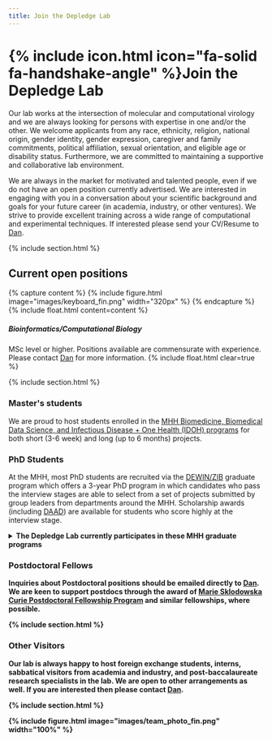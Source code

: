 ```yaml
---
title: Join the Depledge Lab
---
```


# {% include icon.html icon="fa-solid fa-handshake-angle" %}Join the Depledge Lab

Our lab works at the intersection of molecular and computational virology and we are always looking for persons with expertise in one and/or the other. We welcome applicants from any race, ethnicity, religion, national origin, gender identity, gender expression, caregiver and family commitments, political affiliation, sexual orientation, and eligible age or disability status. Furthermore, we are committed to maintaining a supportive and collaborative lab environment.

We are always in the market for motivated and talented people, even if we do not have an open position currently advertised. We are interested in engaging with you in a conversation about your scientific background and goals for your future career (in academia, industry, or other ventures). We strive to provide excellent training across a wide range of computational and experimental techniques. If interested please send your CV/Resume to [Dan](/contact).

{% include section.html %}

## Current open positions

{% capture content %}
{% include figure.html image="images/keyboard_fin.png" width="320px" %}
{% endcapture %}
{% include float.html content=content %}
##### Bioinformatics/Computational Biology
MSc level or higher. Positions available are commensurate with experience. Please contact [Dan](/contact) for more information.
{% include float.html clear=true %}

{% include section.html %}



### Master's students
We are proud to host students enrolled in the [MHH Biomedicine, Biomedical Data Science, and Infectious Disease + One Health (IDOH) programs](https://www.mhh.de/en/all-degree-programs) for both short (3-6 week) and long (up to 6 months) projects.

### PhD Students
At the MHH, most PhD students are recruited via the [DEWIN/ZIB](https://www.mhh.de/hbrs/zib) graduate program which offers a 3-year PhD program in which candidates who pass the interview stages are able to select from a set of projects submitted by group leaders from departments around the MHH. Scholarship awards (including [DAAD](https://www.daad.de/en/studying-in-germany/scholarships/daad-scholarships/)) are available for students who score highly at the interview stage. 

<details markdown="1">
<summary><b>The Depledge Lab currently participates in these MHH graduate programs<b></summary>
- **[DEWIN](https://www.mhh.de/en/hbrs/zib)**: The Infection Biology / Dynamics of Host-Pathogen Interactions Graduate Program is a 3-year PhD program focused on Infection Biology.
</details>

### Postdoctoral Fellows
Inquiries about Postdoctoral positions should be emailed directly to [Dan](/contact). We are keen to support postdocs through the award of [Marie Sklodowska Curie Postdoctoral Fellowship Program](https://marie-sklodowska-curie-actions.ec.europa.eu/actions/postdoctoral-fellowships) and similar fellowships, where possible.


{% include section.html %}

### Other Visitors

Our lab is always happy to host foreign exchange students, interns, sabbatical visitors from academia and industry, and post-baccalaureate research specialists in the lab. We are open to other arrangements as well. If you are interested then please contact [Dan](/contact).

{% include section.html %}


{% include figure.html image="images/team_photo_fin.png" width="100%" %}